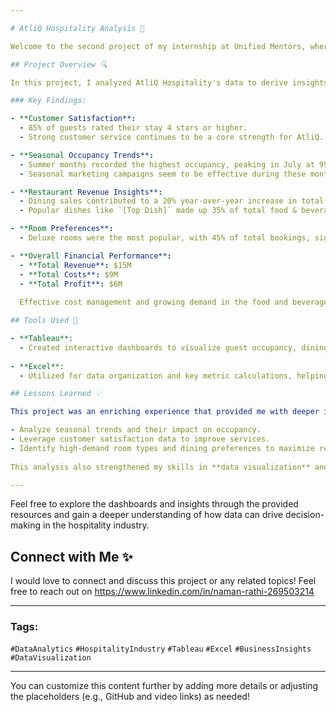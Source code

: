 ```yaml
---

# AtliQ Hospitality Analysis 🚀

Welcome to the second project of my internship at Unified Mentors, where I conducted an in-depth analysis of **AtliQ Hospitality**'s operational data. This project focuses on understanding key business metrics, seasonal trends, and customer preferences to provide actionable insights for improving profitability and customer satisfaction.

## Project Overview 🔍

In this project, I analyzed AtliQ Hospitality's data to derive insights about their business performance across various metrics like customer satisfaction, revenue, and seasonal occupancy trends. Below are the key takeaways from this analysis.

### Key Findings:

- **Customer Satisfaction**: 
  - 85% of guests rated their stay 4 stars or higher.
  - Strong customer service continues to be a core strength for AtliQ.

- **Seasonal Occupancy Trends**: 
  - Summer months recorded the highest occupancy, peaking in July at 95%. 
  - Seasonal marketing campaigns seem to be effective during these months.

- **Restaurant Revenue Insights**: 
  - Dining sales contributed to a 20% year-over-year increase in total revenue.
  - Popular dishes like `[Top Dish]` made up 35% of total food & beverage sales.

- **Room Preferences**: 
  - Deluxe rooms were the most popular, with 45% of total bookings, signaling a growing trend in premium experiences.

- **Overall Financial Performance**:
  - **Total Revenue**: $15M
  - **Total Costs**: $9M
  - **Total Profit**: $6M
  
  Effective cost management and growing demand in the food and beverage sector helped maintain a strong profit margin.

## Tools Used 🔧

- **Tableau**: 
  - Created interactive dashboards to visualize guest occupancy, dining sales, and room type preferences.
  
- **Excel**: 
  - Utilized for data organization and key metric calculations, helping streamline the data cleaning and analysis process.

## Lessons Learned 💡

This project was an enriching experience that provided me with deeper insights into the hospitality industry. I learned how to:

- Analyze seasonal trends and their impact on occupancy.
- Leverage customer satisfaction data to improve services.
- Identify high-demand room types and dining preferences to maximize revenue.
  
This analysis also strengthened my skills in **data visualization** and **business intelligence** using **Tableau** and **Excel**.

---
```


Feel free to explore the dashboards and insights through the provided resources and gain a deeper understanding of how data can drive decision-making in the hospitality industry.

## Connect with Me ✨

I would love to connect and discuss this project or any related topics! Feel free to reach out on https://www.linkedin.com/in/naman-rathi-269503214

---

### Tags:
`#DataAnalytics` `#HospitalityIndustry` `#Tableau` `#Excel` `#BusinessInsights` `#DataVisualization`

---

You can customize this content further by adding more details or adjusting the placeholders (e.g., GitHub and video links) as needed!
